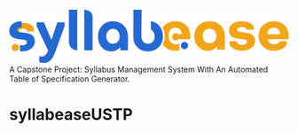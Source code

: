![Logo Image](public/assets/Sample/syllabease.png)<br>
A Capstone Project:  Syllabus Management System With An Automated Table of Specification Generator.
# syllabeaseUSTP

